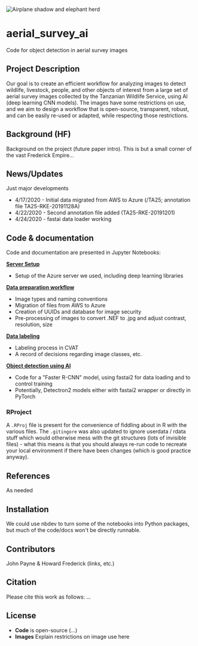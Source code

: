 ![Airplane shadow and elephant herd](_media/banner1)

# aerial_survey_ai
Code for object detection in aerial survey images

## Project Description
Our goal is to create an efficient workflow for analyzing images to detect wildlife, livestock, people, and other objects of interest from a large set of aerial survey images collected by the Tanzanian Wildlife Service, using AI (deep learning CNN models).  The images have some restrictions on use, and we aim to design a workflow that is open-source, transparent, robust, and can be easily re-used or adapted, while respecting those restrictions.

## Background (HF)
Background on the project (future paper intro).  This is but a small corner of the vast Frederick Empire...

## News/Updates
Just major developments
* 4/17/2020 - Initial data migrated from AWS to Azure (/TA25; annotation file TA25-RKE-20191128A)
* 4/22/2020 - Second annotation file added (TA25-RKE-20191201)
* 4/24/2020 - fastai data loader working

## Code & documentation
Code and documentation are presented in Jupyter Notebooks:

**[Server Setup](https://github.com/jcpayne/aerial_survey_ai/blob/master/server_setup.ipynb)**
- Setup of the Azure server we used, including deep learning libraries

**[Data preparation workflow](https://github.com/jcpayne/aerial_survey_ai/blob/master/data_preparation_workflow.ipynb)**
- Image types and naming conventions
- Migration of files from AWS to Azure
- Creation of UUIDs and database for image security
- Pre-processing of images to convert .NEF to .jpg and adjust contrast, resolution, size

**[Data labeling](https://github.com/jcpayne/aerial_survey_ai/blob/master/data_labeling.ipynb)**
- Labeling process in CVAT 
- A record of decisions regarding image classes, etc.

**[Object detection using AI](https://github.com/jcpayne/aerial_survey_ai/blob/master/tanzania.ipynb)**
- Code for a "Faster R-CNN" model, using fastai2 for data loading and to control training
- Potentially, Detectron2 models either with fastai2 wrapper or directly in PyTorch

### RProject

A `.RProj` file is present for the convenience of fiddling about in R with the various files. The `.gitingore` was also updated to ignore userdata / rdata stuff which would otherwise mess with the git structures (lots of invisible files) - what this means is that you should always re-run code to recreate your local environment if there have been changes (which is good practice anyway).

## References
As needed

## Installation
We could use nbdev to turn some of the notebooks into Python packages, but much of the code/docs won't be directly runnable.

## Contributors
John Payne & Howard Frederick (links, etc.)

## Citation
Please cite this work as follows:
...

## License
- **Code** is open-source (...)
- **Images**  Explain restrictions on image use here